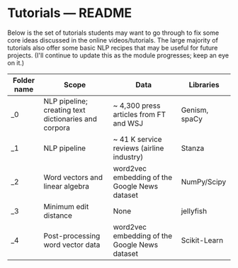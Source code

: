 Tutorials ― README
==================

Below is the set of tutorials students may want to go through to fix some core 
ideas discussed in the online videos/tutorials. The large majority of tutorials
also offer some basic NLP recipes that may be useful for future projects.
(I'll continue to update this as the module progresses; keep an eye on it.)

| Folder name                 | Scope                                                | Data                                          | Libraries     |
|-----------------------------|------------------------------------------------------|-----------------------------------------------|---------------|
| _0                          | NLP pipeline; creating text dictionaries and corpora | ~ 4,300 press articles from FT and WSJ        | Genism, spaCy |
| _1                          | NLP pipeline                                         | ~ 41 K service reviews (airline industry)     | Stanza        |
| _2                          | Word vectors and linear algebra                      | word2vec embedding of the Google News dataset | NumPy/Scipy   |
| _3                          | Minimum edit distance                                | None                                          | jellyfish     |
| _4                          | Post-processing word vector data                     |word2vec embedding of the Google News dataset  | Scikit-Learn  |

